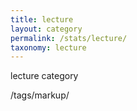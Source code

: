 ```yaml
---
title: lecture
layout: category
permalink: /stats/lecture/
taxonomy: lecture
---
```


lecture category

/tags/markup/